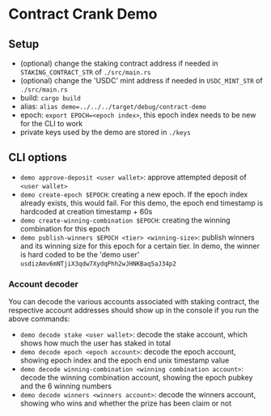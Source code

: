 # Contract Crank Demo
## Setup
- (optional) change the staking contract address if needed in `STAKING_CONTRACT_STR` of `./src/main.rs`
- (optional) change the 'USDC' mint address if needed in `USDC_MINT_STR` of `./src/main.rs`
- build: `cargo build`
- alias: `alias demo=../../../target/debug/contract-demo`
- epoch: `export EPOCH=<epoch index>`, this epoch index needs to be new for the CLI to work
- private keys used by the demo are stored in `./keys`

## CLI options
- `demo approve-deposit <user wallet>`: approve attempted deposit of `<user wallet>`  
- `demo create-epoch $EPOCH`: creating a new epoch. If the epoch index already exists, this would fail. For this demo, the epoch end timestamp is hardcoded at creation timestamp + 60s
- `demo create-winning-combination $EPOCH`: creating the winning combination for this epoch
- `demo publish-winners $EPOCH <tier> <winning-size>`: publish winners and its winning size for this epoch for a certain tier. In demo, the winner is hard coded to be the 'demo user' `usdizAmv6mNTjiX3qdw7XydqPhh2wJHNKBaq5aJ34p2`

### Account decoder
You can decode the various accounts associated with staking contract, the respective account addresses should show up in the console if you run the above commands:
- `demo decode stake <user wallet>`: decode the stake account, which shows how much the user has staked in total
- `demo decode epoch <epoch account>`: decode the epoch account, showing epoch index and the epoch end unix timestamp value
- `demo decode winning-combination <winning combination account>`: decode the winning combination account, showing the epoch pubkey and the 6 winning numbers
- `demo decode winners <winners account>`: decode the winners account, showing who wins and whether the prize has been claim or not
